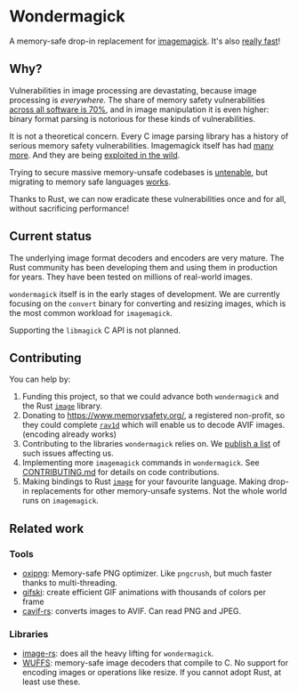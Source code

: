 # Wondermagick

A memory-safe drop-in replacement for [imagemagick](https://en.wikipedia.org/wiki/ImageMagick). It's also [really fast](BENCHMARKS.md)!

## Why?

Vulnerabilities in image processing are devastating, because image processing is *everywhere.* The share of memory safety vulnerabilities [across all software is 70%](https://alexgaynor.net/2020/may/27/science-on-memory-unsafety-and-security/), and in image manipulation it is even higher: binary format parsing is notorious for these kinds of vulnerabilities.

It is not a theoretical concern. Every C image parsing library has a history of serious memory safety vulnerabilities. Imagemagick itself has had [many more](https://www.cvedetails.com/vulnerability-list/vendor_id-1749/Imagemagick.html). And they are being [exploited in the wild](https://chromereleases.googleblog.com/2023/09/stable-channel-update-for-desktop_11.html).

Trying to secure massive memory-unsafe codebases is [untenable](https://www.usenix.org/conference/enigma2021/presentation/gaynor), but migrating to memory safe languages [works](https://security.googleblog.com/2022/12/memory-safe-languages-in-android-13.html).

Thanks to Rust, we can now eradicate these vulnerabilities once and for all, without sacrificing performance!

## Current status

The underlying image format decoders and encoders are very mature. The Rust community has been developing them and using them in production for years. They have been tested on millions of real-world images.

`wondermagick` itself is in the early stages of development. We are currently focusing on the `convert` binary for converting and resizing images, which is the most common workload for `imagemagick`.

Supporting the `libmagick` C API is not planned.

## Contributing

You can help by:

1. Funding this project, so that we could advance both `wondermagick` and the Rust [`image`](https://github.com/image-rs/image/) library.
1. Donating to https://www.memorysafety.org/, a registered non-profit, so they could complete [`rav1d`](https://github.com/memorysafety/rav1d) which will enable us to decode AVIF images. (encoding already works)
1. Contributing to the libraries `wondermagick` relies on. We [publish a list](https://github.com/Shnatsel/wondermagick/issues/1) of such issues affecting us.
1. Implementing more `imagemagick` commands in `wondermagick`. See [CONTRIBUTING.md](CONTRIBUTING.md) for details on code contributions.
1. Making bindings to Rust [`image`](https://github.com/image-rs/image/) for your favourite language. Making drop-in replacements for other memory-unsafe systems. Not the whole world runs on `imagemagick`.

## Related work

### Tools

- [oxipng](https://github.com/shssoichiro/oxipng): Memory-safe PNG optimizer. Like `pngcrush`, but much faster thanks to multi-threading.
- [gifski](https://crates.io/crates/gifski): create efficient GIF animations with thousands of colors per frame
- [cavif-rs](https://github.com/kornelski/cavif-rs): converts images to AVIF. Can read PNG and JPEG.

### Libraries

- [image-rs](https://github.com/image-rs/image/): does all the heavy lifting for `wondermagick`.
- [WUFFS](https://github.com/google/wuffs/): memory-safe image decoders that compile to C. No support for encoding images or operations like resize. If you cannot adopt Rust, at least use these.

